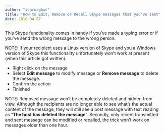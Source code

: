 ```yaml
---
author: "icarnaghan"
title: "How to Edit, Remove or Recall Skype messages that you've sent"
date: 2018-04-07
---
```


This Skype functionality comes in handy if you've made a typing error or if you've send the wrong message to the wrong person.

NOTE: If your recipient uses a Linux version of Skype and you a Windows version of Skype this functionality unfortunately won't work at present (when this article got written).

- Right click on the message
- Select **Edit message** to modify message or **Remove message** to delete the message.
- Confirm the action
- Finished

NOTE: Removed message won’t be completely deleted and hidden from view. Although the recipients are no longer able to see what’s the actual content of the message, they will still see a post message with text reading as “**The host has deleted the message**”. Secondly, only recent transmitted and sent message can be modified or recalled, the trick won’t work on messages older than one hour.
